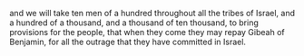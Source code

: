 and we will take ten men of a hundred throughout all the tribes of Israel, and a hundred of a thousand, and a thousand of ten thousand, to bring provisions for the people, that when they come they may repay Gibeah of Benjamin, for all the outrage that they have committed in Israel.
